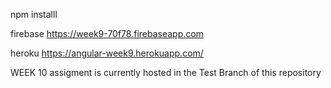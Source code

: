 npm installl

firebase
https://week9-70f78.firebaseapp.com

heroku
https://angular-week9.herokuapp.com/


WEEK 10 assigment is currently hosted in the Test Branch of this repository
